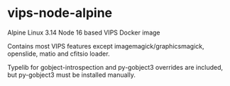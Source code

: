 # vips-node-alpine

Alpine Linux 3.14 Node 16 based VIPS Docker image

Contains most VIPS features except imagemagick/graphicsmagick, openslide, matio and cfitsio loader.

Typelib for gobject-introspection and py-gobject3 overrides are included, but py-gobject3 must be installed manually.
